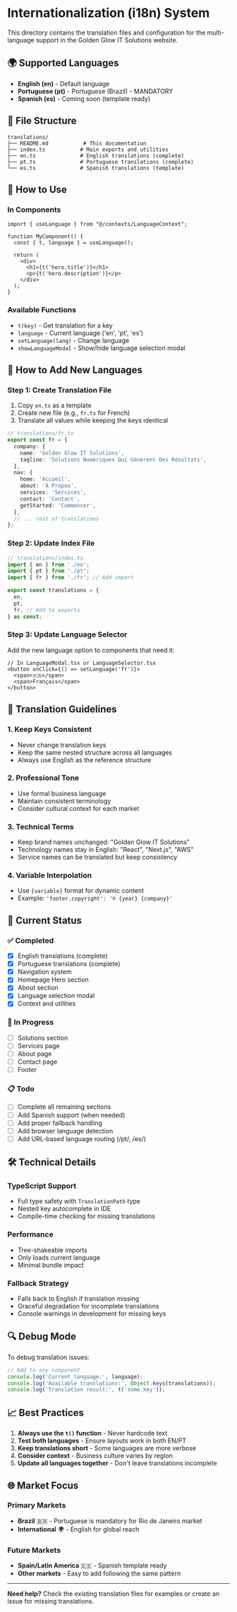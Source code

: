 # Internationalization (i18n) System

This directory contains the translation files and configuration for the multi-language support in the Golden Glow IT Solutions website.

## 🌍 Supported Languages

- **English (en)** - Default language
- **Portuguese (pt)** - Portuguese (Brazil) - MANDATORY
- **Spanish (es)** - Coming soon (template ready)

## 📁 File Structure

```
translations/
├── README.md           # This documentation
├── index.ts           # Main exports and utilities
├── en.ts              # English translations (complete)
├── pt.ts              # Portuguese translations (complete)
└── es.ts              # Spanish translations (template)
```

## 🚀 How to Use

### In Components

```tsx
import { useLanguage } from "@/contexts/LanguageContext";

function MyComponent() {
  const { t, language } = useLanguage();

  return (
    <div>
      <h1>{t('hero.title')}</h1>
      <p>{t('hero.description')}</p>
    </div>
  );
}
```

### Available Functions

- `t(key)` - Get translation for a key
- `language` - Current language ('en', 'pt', 'es')
- `setLanguage(lang)` - Change language
- `showLanguageModal` - Show/hide language selection modal

## 🔧 How to Add New Languages

### Step 1: Create Translation File

1. Copy `en.ts` as a template
2. Create new file (e.g., `fr.ts` for French)
3. Translate all values while keeping the keys identical

```typescript
// translations/fr.ts
export const fr = {
  company: {
    name: 'Golden Glow IT Solutions',
    tagline: 'Solutions Numériques Qui Génèrent Des Résultats',
  },
  nav: {
    home: 'Accueil',
    about: 'À Propos',
    services: 'Services',
    contact: 'Contact',
    getStarted: 'Commencer',
  },
  // ... rest of translations
};
```

### Step 2: Update Index File

```typescript
// translations/index.ts
import { en } from './en';
import { pt } from './pt';
import { fr } from './fr'; // Add import

export const translations = {
  en,
  pt,
  fr, // Add to exports
} as const;
```

### Step 3: Update Language Selector

Add the new language option to components that need it:

```tsx
// In LanguageModal.tsx or LanguageSelector.tsx
<button onClick={() => setLanguage('fr')}>
  <span>🇫🇷</span>
  <span>Français</span>
</button>
```

## 📝 Translation Guidelines

### 1. **Keep Keys Consistent**
- Never change translation keys
- Keep the same nested structure across all languages
- Always use English as the reference structure

### 2. **Professional Tone**
- Use formal business language
- Maintain consistent terminology
- Consider cultural context for each market

### 3. **Technical Terms**
- Keep brand names unchanged: "Golden Glow IT Solutions"
- Technology names stay in English: "React", "Next.js", "AWS"
- Service names can be translated but keep consistency

### 4. **Variable Interpolation**
- Use `{variable}` format for dynamic content
- Example: `'footer.copyright': '© {year} {company}'`

## 🎯 Current Status

### ✅ Completed
- [x] English translations (complete)
- [x] Portuguese translations (complete)
- [x] Navigation system
- [x] Homepage Hero section
- [x] About section
- [x] Language selection modal
- [x] Context and utilities

### 🔄 In Progress
- [ ] Solutions section
- [ ] Services page
- [ ] About page
- [ ] Contact page
- [ ] Footer

### 📋 Todo
- [ ] Complete all remaining sections
- [ ] Add Spanish support (when needed)
- [ ] Add proper fallback handling
- [ ] Add browser language detection
- [ ] Add URL-based language routing (/pt/, /es/)

## 🛠 Technical Details

### TypeScript Support
- Full type safety with `TranslationPath` type
- Nested key autocomplete in IDE
- Compile-time checking for missing translations

### Performance
- Tree-shakeable imports
- Only loads current language
- Minimal bundle impact

### Fallback Strategy
- Falls back to English if translation missing
- Graceful degradation for incomplete translations
- Console warnings in development for missing keys

## 🔍 Debug Mode

To debug translation issues:

```typescript
// Add to any component
console.log('Current language:', language);
console.log('Available translations:', Object.keys(translations));
console.log('Translation result:', t('some.key'));
```

## 📈 Best Practices

1. **Always use the `t()` function** - Never hardcode text
2. **Test both languages** - Ensure layouts work in both EN/PT
3. **Keep translations short** - Some languages are more verbose
4. **Consider context** - Business culture varies by region
5. **Update all languages together** - Don't leave translations incomplete

## 🌐 Market Focus

### Primary Markets
- **Brazil** 🇧🇷 - Portuguese is mandatory for Rio de Janeiro market
- **International** 🌍 - English for global reach

### Future Markets
- **Spain/Latin America** 🇪🇸 - Spanish template ready
- **Other markets** - Easy to add following the same pattern

---

**Need help?** Check the existing translation files for examples or create an issue for missing translations.